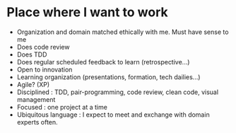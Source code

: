 # Place where I want to work

- Organization and domain matched ethically with me. Must have sense to me
- Does code review
- Does TDD
- Does regular scheduled feedback to learn (retrospective...)
- Open to innovation
- Learning organization (presentations, formation, tech dailies...)
- Agile? (XP)
- Disciplined : TDD, pair-programming, code review, clean code, visual management
- Focused : one project at a time
- Ubiquitous language : I expect to meet and exchange with domain experts often.
